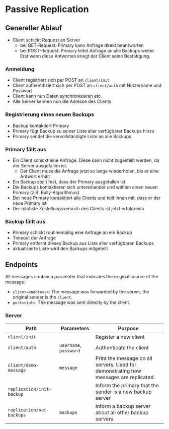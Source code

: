 # Passive Replication

## Genereller Ablauf

- Client schickt Request an Server
  - bei GET-Request: Primary kann Anfrage direkt beantworten
  - bei POST-Request: Primary leitet Anfrage an alle Backups weiter. Erst wenn diese Antworten kriegt der Client seine Bestätigung.

### Anmeldung

- Client registriert sich per POST an `client/init`
- Client authentifiziert sich per POST an `client/auth` mit Nutzername und Passwort
- Client kann nun Daten synchronisieren etc.
- Alle Server kennen nun die Adresse des Clients

### Registrierung eines neuen Backups

- Backup kontaktiert Primary
- Primary fügt Backup zu seiner Liste aller verfügbarer Backups hinzu
- Primary sendet die vervollständigte Liste an alle Backups

### Primary fällt aus

- Ein Client schickt eine Anfrage. Diese kann nicht zugestellt werden, da der Server ausgefallen ist.
  - Der Client muss die Anfrage jetzt so lange wiederholen, bis er eine Antwort erhält
- Ein Backup stellt fest, dass der Primary ausgefallen ist
- Die Backups kontaktieren sich untereinander und wählen einen neuen Primary (z.B. Bully-Algorithmus)
- Der neue Primary kontaktiert alle Clients und teilt ihnen mit, dass er der neue Primary ist
- Der nächste Zustellungsversuch des Clients ist jetzt erfolgreich

### Backup fällt aus

- Primary schickt routinemäßig eine Anfrage an ein Backup
- Timeout der Anfrage
- Primary entfernt dieses Backup aus Liste aller verfügbaren Backups
- aktualisierte Liste wird den Backups mitgeteilt


## Endpoints

All messages contain a parameter that indicates the original source of the message:
- `client=<Address>`: The message was forwarded by the server, the original sender is the `client`.
- `port=<int>`: The message was sent directly by the client.

### Server

| Path                      | Parameters             | Purpose                                                                               |
|---------------------------|------------------------|---------------------------------------------------------------------------------------|
| `client/init`             |                        | Register a new client                                                                 |
| `client/auth`             | `username`, `password` | Authenticate the client                                                               |
| `client/demo-message`     | `message`              | Print the message on all servers. Used for demonstrating how messages are replicated. |
| `replication/init-backup` |                        | Inform the primary that the sender is a new backup server                             |
| `replication/set-backups` | `backups`              | Inform a backup server about all other backup servers                                 |
